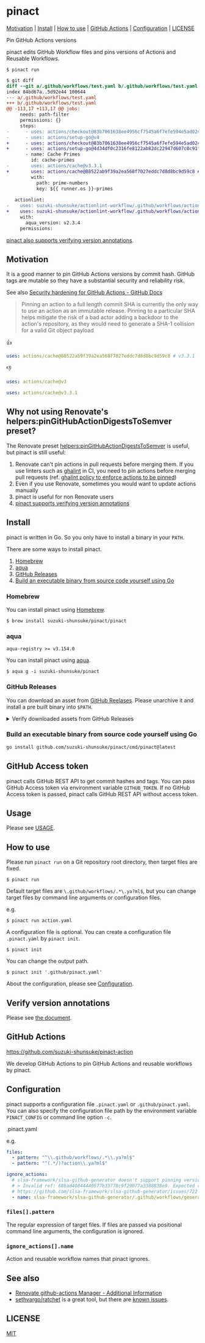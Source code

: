 # pinact

[Motivation](#motivation) | [Install](#install) | [How to use](#how-to-use) | [GitHub Actions](https://github.com/suzuki-shunsuke/pinact-action) | [Configuration](#configuration) | [LICENSE](LICENSE)

Pin GitHub Actions versions

pinact edits GitHub Workflow files and pins versions of Actions and Reusable Workflows.

```console
$ pinact run
```

```diff
$ git diff
diff --git a/.github/workflows/test.yaml b/.github/workflows/test.yaml
index 84bd67a..5d92e44 100644
--- a/.github/workflows/test.yaml
+++ b/.github/workflows/test.yaml
@@ -113,17 +113,17 @@ jobs:
     needs: path-filter
     permissions: {}
     steps:
-      - uses: actions/checkout@83b7061638ee4956cf7545a6f7efe594e5ad0247 # v3
-      - uses: actions/setup-go@v4
+      - uses: actions/checkout@83b7061638ee4956cf7545a6f7efe594e5ad0247 # v3.5.1
+      - uses: actions/setup-go@4d34df0c2316fe8122ab82dc22947d607c0c91f9 # v4.0.0
       - name: Cache Primes
         id: cache-primes
-        uses: actions/cache@v3.3.1
+        uses: actions/cache@88522ab9f39a2ea568f7027eddc7d8d8bc9d59c8 # v3.3.1
         with:
           path: prime-numbers
           key: ${{ runner.os }}-primes
 
   actionlint:
-    uses: suzuki-shunsuke/actionlint-workflow/.github/workflows/actionlint.yaml@v0.5.0
+    uses: suzuki-shunsuke/actionlint-workflow/.github/workflows/actionlint.yaml@b6a5f966d4504893b2aeb60cf2b0de8946e48504 # v0.5.0
     with:
       aqua_version: v2.3.4
     permissions:
```

[pinact also supports verifying version annotations](docs/codes/001.md).

## Motivation

It is a good manner to pin GitHub Actions versions by commit hash.
GitHub tags are mutable so they have a substantial security and reliability risk.

See also [Security hardening for GitHub Actions - GitHub Docs](https://docs.github.com/en/actions/security-guides/security-hardening-for-github-actions#using-third-party-actions)

> Pinning an action to a full length commit SHA is currently the only way to use an action as an immutable release.
> Pinning to a particular SHA helps mitigate the risk of a bad actor adding a backdoor to the action's repository, as they would need to generate a SHA-1 collision for a valid Git object payload

:thumbsup:

```yaml
uses: actions/cache@88522ab9f39a2ea568f7027eddc7d8d8bc9d59c8 # v3.3.1
```

:thumbsdown:

```yaml
uses: actions/cache@v3
```

```yaml
uses: actions/cache@v3.3.1
```

## Why not using Renovate's helpers:pinGitHubActionDigestsToSemver preset?

The Renovate preset [helpers:pinGitHubActionDigestsToSemver](https://docs.renovatebot.com/presets-helpers/#helperspingithubactiondigeststosemver) is useful, but pinact is still useful:

1. Renovate can't pin actions in pull requests before merging them.
If you use linters such as [ghalint](https://github.com/suzuki-shunsuke/ghalint) in CI, you need to pin actions before merging pull requests
(ref. [ghalint policy to enforce actions to be pinned](https://github.com/suzuki-shunsuke/ghalint/blob/main/docs/policies/008.md))
2. Even if you use Renovate, sometimes you would want to update actions manually
3. pinact is useful for non Renovate users
4. [pinact supports verifying version annotations](https://github.com/suzuki-shunsuke/pinact/blob/main/docs/codes/001.md)

## Install

pinact is written in Go. So you only have to install a binary in your `PATH`.

There are some ways to install pinact.

1. [Homebrew](#homebrew)
1. [aqua](#aqua)
1. [GitHub Releases](#github-releases)
1. [Build an executable binary from source code yourself using Go](#build)

### Homebrew

You can install pinact using [Homebrew](https://brew.sh/).

```console
$ brew install suzuki-shunsuke/pinact/pinact
```

### aqua

`aqua-registry >= v3.154.0`

You can install pinact using [aqua](https://aquaproj.github.io/).

```console
$ aqua g -i suzuki-shunsuke/pinact
```

### GitHub Releases

You can download an asset from [GitHub Reelases](https://github.com/suzuki-shunsuke/pinact/releases).
Please unarchive it and install a pre built binary into `$PATH`. 

<details>
<summary>Verify downloaded assets from GitHub Releases</summary>

You can verify downloaded assets using some tools.

1. [GitHub CLI](https://cli.github.com/)
1. [slsa-verifier](https://github.com/slsa-framework/slsa-verifier)
1. [Cosign](https://github.com/sigstore/cosign)

#### 1. GitHub CLI

pinact >= v1.0.0

You can install GitHub CLI by aqua.

```sh
aqua g -i cli/cli
```

```sh
gh release download -R suzuki-shunsuke/pinact v1.0.0 -p pinact_darwin_arm64.tar.gz
gh attestation verify pinact_darwin_arm64.tar.gz \
  -R suzuki-shunsuke/pinact \
  --signer-workflow suzuki-shunsuke/go-release-workflow/.github/workflows/release.yaml
```

Output:

```
Loaded digest sha256:73d06ea7c7be9965c47863b2d9c04f298ae1d37edc18e162c540acb4ac030314 for file://pinact_darwin_arm64.tar.gz
Loaded 1 attestation from GitHub API
✓ Verification succeeded!

sha256:73d06ea7c7be9965c47863b2d9c04f298ae1d37edc18e162c540acb4ac030314 was attested by:
REPO                                 PREDICATE_TYPE                  WORKFLOW
suzuki-shunsuke/go-release-workflow  https://slsa.dev/provenance/v1  .github/workflows/release.yaml@7f97a226912ee2978126019b1e95311d7d15c97a
```

#### 2. slsa-verifier

You can install slsa-verifier by aqua.

```sh
aqua g -i slsa-framework/slsa-verifier
```

```sh
gh release download -R suzuki-shunsuke/pinact v1.0.0
slsa-verifier verify-artifact pinact_darwin_arm64.tar.gz \
  --provenance-path multiple.intoto.jsonl \
  --source-uri github.com/suzuki-shunsuke/pinact \
  --source-tag v1.0.0
```

Output:

```
Verified signature against tlog entry index 136997022 at URL: https://rekor.sigstore.dev/api/v1/log/entries/108e9186e8c5677ae52579043db716d86ec00ccb03b2032503dc3a5a88d9e8b60c48c3d1cf62c5d1
Verified build using builder "https://github.com/slsa-framework/slsa-github-generator/.github/workflows/generator_generic_slsa3.yml@refs/tags/v2.0.0" at commit 664dfa3048ab7e48a581538740ea9698002703cd
Verifying artifact pinact_darwin_arm64.tar.gz: PASSED

PASSED: SLSA verification passed
```

#### 3. Cosign

You can install Cosign by aqua.

```sh
aqua g -i sigstore/cosign
```

```sh
gh release download -R suzuki-shunsuke/pinact v1.0.0
cosign verify-blob \
  --signature pinact_1.0.0_checksums.txt.sig \
  --certificate pinact_1.0.0_checksums.txt.pem \
  --certificate-identity-regexp 'https://github\.com/suzuki-shunsuke/go-release-workflow/\.github/workflows/release\.yaml@.*' \
  --certificate-oidc-issuer "https://token.actions.githubusercontent.com" \
  pinact_1.0.0_checksums.txt
```

Output:

```
Verified OK
```

After verifying the checksum, verify the artifact.

```sh
cat pinact_1.0.0_checksums.txt | sha256sum -c --ignore-missing
```

</details>

### Build an executable binary from source code yourself using Go

```sh
go install github.com/suzuki-shunsuke/pinact/cmd/pinact@latest
```

## GitHub Access token

pinact calls GitHub REST API to get commit hashes and tags.
You can pass GitHub Access token via environment variable `GITHUB_TOKEN`.
If no GitHub Access token is passed, pinact calls GitHub REST API without access token.

## Usage

Please see [USAGE](USAGE.md).

## How to use

Please run `pinact run` on a Git repository root directory, then target files are fixed.

```console
$ pinact run
```

Default target files are `\.github/workflows/.*\.ya?ml$`, but you can change target files by command line arguments or configuration files.

e.g.

```console
$ pinact run action.yaml
```

A configuration file is optional.
You can create a configuration file `.pinact.yaml` by `pinact init`.

```console
$ pinact init
```

You can change the output path.

```console
$ pinact init '.github/pinact.yaml'
```

About the configuration, please see [Configuration](#Configuration).

## Verify version annotations

Please see [the document](docs/codes/001.md).

## GitHub Actions

https://github.com/suzuki-shunsuke/pinact-action

We develop GitHub Actions to pin GitHub Actions and reusable workflows by pinact.

## Configuration

pinact supports a configuration file `.pinact.yaml` or `.github/pinact.yaml`.
You can also specify the configuration file path by the environment variable `PINACT_CONFIG` or command line option `-c`.

.pinact.yaml

e.g.

```yaml
files:
  - pattern: "^\\.github/workflows/.*\\.ya?ml$"
  - pattern: "^(.*/)?action\\.ya?ml$"

ignore_actions:
  # slsa-framework/slsa-github-generator doesn't support pinning version
  # > Invalid ref: 68bad40844440577b33778c9f29077a3388838e9. Expected ref of the form refs/tags/vX.Y.Z
  # https://github.com/slsa-framework/slsa-github-generator/issues/722
  - name: slsa-framework/slsa-github-generator/.github/workflows/generator_generic_slsa3.yml
```

### `files[].pattern`

The regular expression of target files. If files are passed via positional command line arguments, the configuration is ignored.

### `ignore_actions[].name`

Action and reusable workflow names that pinact ignores.

## See also

- [Renovate github-actions Manager - Additional Information](https://docs.renovatebot.com/modules/manager/github-actions/#additional-information)
- [sethvargo/ratchet](https://github.com/sethvargo/ratchet) is a great tool, but there are [known issues](https://github.com/sethvargo/ratchet#known-issues).

## LICENSE

[MIT](LICENSE)
